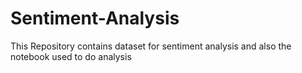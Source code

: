 # Sentiment-Analysis
This Repository contains dataset for sentiment analysis and also the notebook used to do analysis
